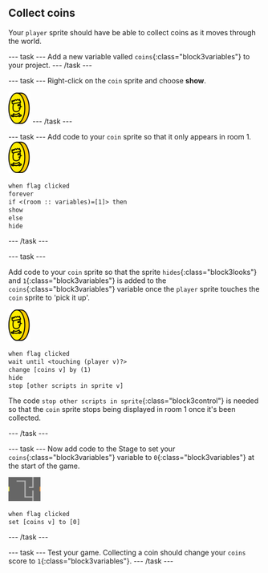 ## Collect coins

Your `player` sprite should have be able to collect coins as it moves through the world.

\--- task \--- Add a new variable valled `coins`{:class="block3variables"} to your project. \--- /task \---

\--- task \--- Right-click on the `coin` sprite and choose **show**.

![Screenshot](images/coin.png) \--- /task \---

\--- task \--- Add code to your `coin` sprite so that it only appears in room 1. ![Screenshot](images/coin.png)

```blocks3
when flag clicked
forever
if <(room :: variables)=[1]> then
show
else
hide
```

\--- /task \---

\--- task \---

Add code to your `coin` sprite so that the sprite `hides`{:class="block3looks"} and `1`{:class="block3variables"} is added to the `coins`{:class="block3variables"} variable once the `player` sprite touches the `coin` sprite to 'pick it up'.

![coin](images/coin.png)

```blocks3
when flag clicked
wait until <touching (player v)?>
change [coins v] by (1)
hide
stop [other scripts in sprite v]
```

The code `stop other scripts in sprite`{:class="block3control"} is needed so that the `coin` sprite stops being displayed in room 1 once it's been collected.

\--- /task \---

\--- task \--- Now add code to the Stage to set your `coins`{:class="block3variables"} variable to `0`{:class="block3variables"} at the start of the game.

![stage](images/stage.png)

```blocks3
when flag clicked
set [coins v] to [0]
```

\--- /task \---

\--- task \--- Test your game. Collecting a coin should change your `coins` score to `1`{:class="block3variables"}. \--- /task \---